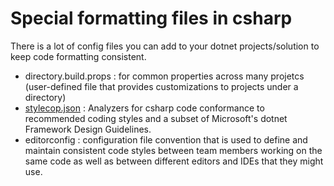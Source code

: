 # Special formatting files in csharp

There is a lot of config files you can add to your dotnet projects/solution to keep code formatting consistent.

*  directory.build.props : for common properties across many projetcs (user-defined file that provides customizations to projects under a directory)
* [stylecop.json](https://github.com/DotNetAnalyzers/StyleCopAnalyzers) : Analyzers for csharp code conformance to recommended coding styles and a subset of Microsoft's dotnet Framework Design Guidelines.
* editorconfig : configuration file convention that is used to define and maintain consistent code styles between team members working on the same code as well as between different editors and IDEs that they might use.
